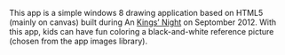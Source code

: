 This app is a simple windows 8 drawing application based on HTML5 (mainly on canvas) built during  An [Kings’ Night](http://elsoufy.blogspot.fr/2012/09/tweleve-hours-for-developing-windows-8.html "Title") on Septomber 2012. 
With this app, kids can have fun coloring a black-and-white reference picture (chosen from the app images library).
 